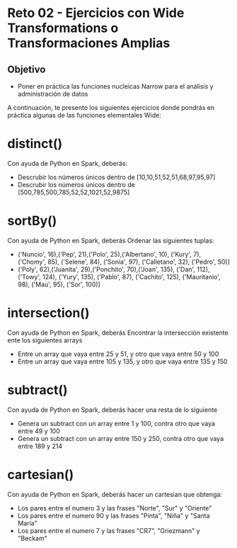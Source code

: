 # Reto 02 - Ejercicios con Wide Transformations o Transformaciones Amplias

## Objetivo

* Poner en práctica las funciones nucleicas Narrow para el análisis y administración de datos

A continuación, te presento los siguientes ejercicios donde pondrás en práctica algunas de las funciones elementales Wide:

# distinct()

Con ayuda de Python en Spark, deberás:
- Descrubir los números únicos dentro de [10,10,51,52,51,68,97,95,97]
- Descrubir los números únicos dentro de [500,785,500,785,52,52,1021,52,9875]

# sortBy()

Con ayuda de Python en Spark, deberás Ordenar las siguientes tuplas:
- ('Nuncio', 16),('Pep', 21),('Polo', 25),('Albertano', 10), ('Kury', 7), ('Chomy', 85), ('Selene', 84), ('Sonia', 97), ('Calletano', 32), ('Pedro', 50)]
- ('Poly', 62),('Juanita', 29),('Ponchito', 70),('Joan', 135), ('Dan', 112), ('Towy', 124), ('Yury', 135), ('Pablo', 87), ('Cachito', 125), ('Mauritanio', 98), ('Mau', 95), ('Sor', 100)]

# intersection()

Con ayuda de Python en Spark, deberás Encontrar la intersección existente ente los siguientes arrays
- Entre un array que vaya entre 25 y 51, y otro que vaya entre 50 y 100
- Entre un array que vaya entre 105 y 135, y otro que vaya entre 135 y 150

# subtract()

Con ayuda de Python en Spark, deberás hacer una resta de lo siguiente
- Genera un subtract con un array entre 1 y 100, contra otro que vaya entre 49 y 100 
- Genera un subtract con un array entre 150 y 250, contra otro que vaya entre 189 y 214

# cartesian()
Con ayuda de Python en Spark, deberás hacer un cartesian que obtenga:
- Los pares entre el numero 3 y las frases "Norte", "Sur" y "Oriente"
- Los pares entre el numero 90 y las frases "Pinta", "Niña" y "Santa María"
- Los pares entre el numero 7 y las frases "CR7", "Griezmann" y "Beckam"